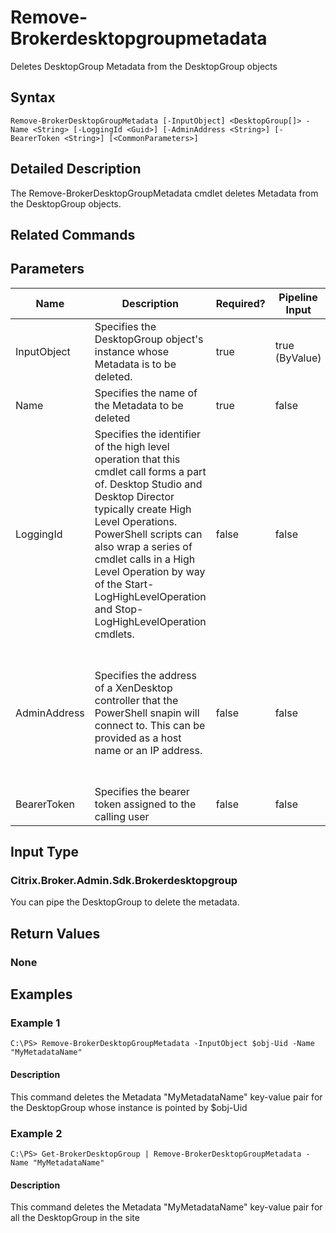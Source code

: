 ﻿
# Remove-Brokerdesktopgroupmetadata
Deletes DesktopGroup Metadata from the DesktopGroup objects
## Syntax
```
Remove-BrokerDesktopGroupMetadata [-InputObject] <DesktopGroup[]> -Name <String> [-LoggingId <Guid>] [-AdminAddress <String>] [-BearerToken <String>] [<CommonParameters>]
```
## Detailed Description
The Remove-BrokerDesktopGroupMetadata cmdlet deletes Metadata from the DesktopGroup objects.


## Related Commands

## Parameters
| Name   | Description | Required? | Pipeline Input | Default Value |
| --- | --- | --- | --- | --- |
| InputObject | Specifies the DesktopGroup object's instance whose Metadata is to be deleted. | true | true (ByValue) |  |
| Name | Specifies the name of the Metadata to be deleted | true | false |  |
| LoggingId | Specifies the identifier of the high level operation that this cmdlet call forms a part of. Desktop Studio and Desktop Director typically create High Level Operations. PowerShell scripts can also wrap a series of cmdlet calls in a High Level Operation by way of the Start-LogHighLevelOperation and Stop-LogHighLevelOperation cmdlets. | false | false |  |
| AdminAddress | Specifies the address of a XenDesktop controller that the PowerShell snapin will connect to. This can be provided as a host name or an IP address. | false | false | Localhost. Once a value is provided by any cmdlet, this value will become the default. |
| BearerToken | Specifies the bearer token assigned to the calling user | false | false |  |

## Input Type

### Citrix.Broker.Admin.Sdk.Brokerdesktopgroup
You can pipe the DesktopGroup to delete the metadata.
## Return Values

### None

## Examples

### Example 1
```
C:\PS> Remove-BrokerDesktopGroupMetadata -InputObject $obj-Uid -Name "MyMetadataName"
```
#### Description
This command deletes the Metadata "MyMetadataName" key-value pair for the DesktopGroup whose instance is pointed by \$obj-Uid
### Example 2
```
C:\PS> Get-BrokerDesktopGroup | Remove-BrokerDesktopGroupMetadata -Name "MyMetadataName"
```
#### Description
This command deletes the Metadata "MyMetadataName" key-value pair for all the DesktopGroup in the site
